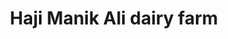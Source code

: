 ---
title: "Haji Manik Ali dairy farm"
url: /bhikhi-sharif/haji-manik-ali-dairy-farm/
shop: Milch
---